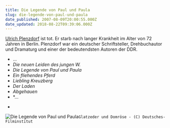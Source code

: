 ```yaml
---
title: Die Legende von Paul und Paula
slug: die-legende-von-paul-und-paula
date_published: 2007-08-09T20:00:55.000Z
date_updated: 2018-08-22T09:39:06.000Z
---
```


[Ulrich Plenzdorf](http://de.wikipedia.org/wiki/Ulrich_Plenzdorf) ist tot. Er starb nach langer Krankheit im Alter von 72 Jahren in Berlin. Plenzdorf war ein deutscher Schriftsteller, Drehbuchautor und Dramaturg und einer der bedeutendsten Autoren der DDR.

- ...
- *Die neuen Leiden des jungen W.*
- *Die Legende von Paul und Paula*
- *Ein fliehendes Pferd*
- *Liebling Kreuzberg*
- *Der Laden*
- *Abgehauen*
- *...
*

![Die Legende von Paul und Paula](//www.deutsches-filminstitut.de/filmarchiv/pic/paulUndPaula_02.jpg)`Glatzeder und Domröse - (C) Deutsches-Filminstitut`
